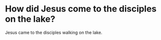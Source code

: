 # How did Jesus come to the disciples on the lake?

Jesus came to the disciples walking on the lake.
